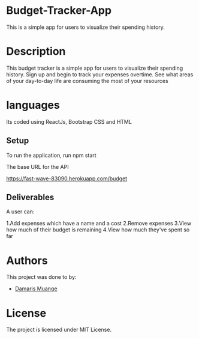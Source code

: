 # Budget-Tracker-App
This is a simple app for users to visualize their spending history. 
# Description
This budget tracker is a simple app for users to visualize their spending history. Sign up and begin to track your expenses overtime. See what areas of your day-to-day life are consuming the most of your resources
# languages
Its coded using ReactJs, Bootstrap CSS and HTML

## Setup
To run the application, run npm start

 The base URL for the API 

https://fast-wave-83090.herokuapp.com/budget
## Deliverables

A user can:

1.Add expenses which have a name and a cost
2.Remove expenses
3.View how much of their budget is remaining
4.View how much they've spent so far

# Authors
This project was done to by:
- [Damaris Muange](https://ndush.github.io/budget-tracker-app/)

# License
The project is licensed under MIT License.



  

